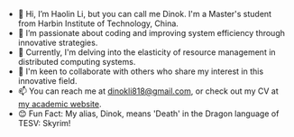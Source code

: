 - 👋 Hi, I’m Haolin Li, but you can call me Dinok. I'm a Master's student from Harbin Institute of Technology, China.
- 👀 I’m passionate about coding and improving system efficiency through innovative strategies.
- 🌱 Currently, I'm delving into the elasticity of resource management in distributed computing systems.
- 💞️ I'm keen to collaborate with others who share my interest in this innovative field.
- 📫 You can reach me at dinokli818@gmail.com, or check out my CV at [ my academic website]([http://dinokli818.github.io](https://dinokli818.github.io/)).
- 😊 Fun Fact: My alias, Dinok, means 'Death' in the Dragon language of TESV: Skyrim! 

<!---
dinokli818/dinokli818 is a ✨ special ✨ repository because its `README.md` (this file) appears on your GitHub profile.
You can click the Preview link to take a look at your changes.
--->
